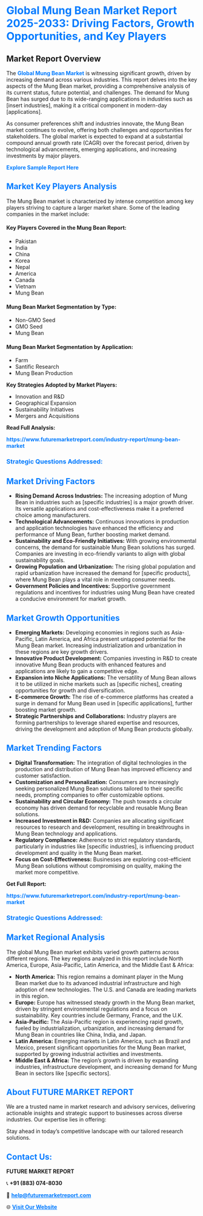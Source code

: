 <h1 style="color: #007BFF;">Global Mung Bean Market Report 2025-2033: Driving Factors, Growth Opportunities, and Key Players</h1>

<section id="overview">
<h2>Market Report Overview</h2>
<p>The <a href="https://www.futuremarketreport.com/industry-report/mung-bean-market" style="color: #007BFF; text-decoration: none;"><strong>Global Mung Bean Market</strong></a> is witnessing significant growth, driven by increasing demand across various industries. This report delves into the key aspects of the Mung Bean market, providing a comprehensive analysis of its current status, future potential, and challenges. The demand for Mung Bean has surged due to its wide-ranging applications in industries such as [insert industries], making it a critical component in modern-day [applications].</p>
<p>As consumer preferences shift and industries innovate, the Mung Bean market continues to evolve, offering both challenges and opportunities for stakeholders. The global market is expected to expand at a substantial compound annual growth rate (CAGR) over the forecast period, driven by technological advancements, emerging applications, and increasing investments by major players.</p>
</section>

<section id="overview">
<p><a href="https://www.futuremarketreport.com/request-sample/reportId=108537" style="color: #007BFF; text-decoration: none;"><strong>Explore Sample Report Here</strong></a></p>
</section>

<section id="key-players">
<h2 style="color: #007BFF;">Market Key Players Analysis</h2>
<p>The Mung Bean market is characterized by intense competition among key players striving to capture a larger market share. Some of the leading companies in the market include:</p>
<h4>Key Players Covered in the Mung Bean Report:</h4>
<ul><li>Pakistan</li><li>India</li><li>China</li><li>Korea</li><li>Nepal</li><li>America</li><li>Canada</li><li>Vietnam</li><li>Mung Bean</li></ul>
<h4>Mung Bean Market Segmentation by Type:</h4>
<ul><li>Non-GMO Seed</li><li>GMO Seed</li><li>Mung Bean</li></ul>

<h4>Mung Bean Market Segmentation by Application:</h4>
<ul><li>Farm</li><li>Santific Research</li><li>Mung Bean Production</li></ul>
<p><strong>Key Strategies Adopted by Market Players:</strong></p>
<ul>
<li>Innovation and R&D</li>
<li>Geographical Expansion</li>
<li>Sustainability Initiatives</li>
<li>Mergers and Acquisitions</li>
</ul>
</section>

<section>
<p><strong>Read Full Analysis: </strong></p><a href="https://www.futuremarketreport.com/industry-report/mung-bean-market" style="color: #007BFF; text-decoration: none;"><strong>https://www.futuremarketreport.com/industry-report/mung-bean-market</strong></a>
<h3 style="color: #007BFF;">Strategic Questions Addressed:</h3>
</section>

<section id="driving-factors">
<h2 style="color: #007BFF;">Market Driving Factors</h2>
<ul>
<li><strong>Rising Demand Across Industries:</strong> The increasing adoption of Mung Bean in industries such as [specific industries] is a major growth driver. Its versatile applications and cost-effectiveness make it a preferred choice among manufacturers.</li>
<li><strong>Technological Advancements:</strong> Continuous innovations in production and application technologies have enhanced the efficiency and performance of Mung Bean, further boosting market demand.</li>
<li><strong>Sustainability and Eco-Friendly Initiatives:</strong> With growing environmental concerns, the demand for sustainable Mung Bean solutions has surged. Companies are investing in eco-friendly variants to align with global sustainability goals.</li>
<li><strong>Growing Population and Urbanization:</strong> The rising global population and rapid urbanization have increased the demand for [specific products], where Mung Bean plays a vital role in meeting consumer needs.</li>
<li><strong>Government Policies and Incentives:</strong> Supportive government regulations and incentives for industries using Mung Bean have created a conducive environment for market growth.</li>
</ul>
</section>

<section id="growth-opportunities">
<h2 style="color: #007BFF;">Market Growth Opportunities</h2>
<ul>
<li><strong>Emerging Markets:</strong> Developing economies in regions such as Asia-Pacific, Latin America, and Africa present untapped potential for the Mung Bean market. Increasing industrialization and urbanization in these regions are key growth drivers.</li>
<li><strong>Innovative Product Development:</strong> Companies investing in R&D to create innovative Mung Bean products with enhanced features and applications are likely to gain a competitive edge.</li>
<li><strong>Expansion into Niche Applications:</strong> The versatility of Mung Bean allows it to be utilized in niche markets such as [specific niches], creating opportunities for growth and diversification.</li>
<li><strong>E-commerce Growth:</strong> The rise of e-commerce platforms has created a surge in demand for Mung Bean used in [specific applications], further boosting market growth.</li>
<li><strong>Strategic Partnerships and Collaborations:</strong> Industry players are forming partnerships to leverage shared expertise and resources, driving the development and adoption of Mung Bean products globally.</li>
</ul>
</section>

<section id="trending-factors">
<h2 style="color: #007BFF;">Market Trending Factors</h2>
<ul>
<li><strong>Digital Transformation:</strong> The integration of digital technologies in the production and distribution of Mung Bean has improved efficiency and customer satisfaction.</li>
<li><strong>Customization and Personalization:</strong> Consumers are increasingly seeking personalized Mung Bean solutions tailored to their specific needs, prompting companies to offer customizable options.</li>
<li><strong>Sustainability and Circular Economy:</strong> The push towards a circular economy has driven demand for recyclable and reusable Mung Bean solutions.</li>
<li><strong>Increased Investment in R&D:</strong> Companies are allocating significant resources to research and development, resulting in breakthroughs in Mung Bean technology and applications.</li>
<li><strong>Regulatory Compliance:</strong> Adherence to strict regulatory standards, particularly in industries like [specific industries], is influencing product development and quality in the Mung Bean market.</li>
<li><strong>Focus on Cost-Effectiveness:</strong> Businesses are exploring cost-efficient Mung Bean solutions without compromising on quality, making the market more competitive.</li>
</ul>
</section>

<section>
<p><strong>Get Full Report: </strong></p><a href="https://www.futuremarketreport.com/industry-report/mung-bean-market" style="color: #007BFF; text-decoration: none;"><strong>https://www.futuremarketreport.com/industry-report/mung-bean-market</strong></a>
<h3 style="color: #007BFF;">Strategic Questions Addressed:</h3>
</section>


<section id="regional-analysis">
<h2 style="color: #007BFF;">Market Regional Analysis</h2>
<p>The global Mung Bean market exhibits varied growth patterns across different regions. The key regions analyzed in this report include North America, Europe, Asia-Pacific, Latin America, and the Middle East & Africa:</p>
<ul>
<li><strong>North America:</strong> This region remains a dominant player in the Mung Bean market due to its advanced industrial infrastructure and high adoption of new technologies. The U.S. and Canada are leading markets in this region.</li>
<li><strong>Europe:</strong> Europe has witnessed steady growth in the Mung Bean market, driven by stringent environmental regulations and a focus on sustainability. Key countries include Germany, France, and the U.K.</li>
<li><strong>Asia-Pacific:</strong> The Asia-Pacific region is experiencing rapid growth, fueled by industrialization, urbanization, and increasing demand for Mung Bean in countries like China, India, and Japan.</li>
<li><strong>Latin America:</strong> Emerging markets in Latin America, such as Brazil and Mexico, present significant opportunities for the Mung Bean market, supported by growing industrial activities and investments.</li>
<li><strong>Middle East & Africa:</strong> The region’s growth is driven by expanding industries, infrastructure development, and increasing demand for Mung Bean in sectors like [specific sectors].</li>
</ul>
</section>

<footer>
<h2 style="color: #007BFF;">About FUTURE MARKET REPORT</h2>
<p>We are a trusted name in market research and advisory services, delivering actionable insights and strategic support to businesses across diverse industries. Our expertise lies in offering:</p>

<p>Stay ahead in today’s competitive landscape with our tailored research solutions.</p>

<h2 style="color: #007BFF;">Contact Us:</h2>
<p><strong>FUTURE MARKET REPORT</strong></p>
<p>📞 <strong>+91 (883) 074-8030</strong></p>
<p>📧 <strong><a href="mailto:help@futuremarketreport.com" style="color: #007BFF;">help@futuremarketreport.com</a></strong></p>
<p>🌐 <strong><a href="https://www.futuremarketreport.com/" style="color: #007BFF;">Visit Our Website</a></strong></p>
</footer>